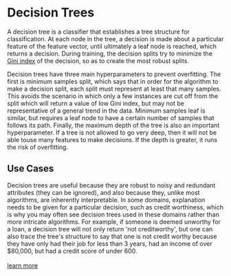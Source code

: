 # Decision Trees

A decision tree is a classifier that establishes a tree structure for classification. At each node in the tree, a decision is made about a particular feature of the feature vector, until ultimately a leaf node is reached, which returns a decision. During training, the decision splits try to minimize the [Gini index](https://en.wikipedia.org/wiki/Gini_coefficient) of the decision, so as to create the most robust splits.

Decision trees have three main hyperparameters to prevent overfitting. The first
is minimum samples split, which says that in order for the algorithm to make a
decision split, each split must represent at least that many samples. This
avoids the scenario in which only a few instances are cut off from the split
which will return a value of low Gini index, but may not be representative of a
general trend in the data. Minimum samples leaf is similar, but requires a leaf
node to have a certain number of samples that follows its path. Finally, the
maximum depth of the tree is also an important hyperparameter. If a tree is not
allowed to go very deep, then it will not be able touse many features to make
decisions. If the depth is greater, it runs the risk of overfitting.

## Use Cases

Decision trees are useful because they are robust to noisy and redundant attributes (they can be ignored), and also because they, unlike most algorithms, are inherently interpretable. In some domains, explanation needs to be given for a particular decision, such as credit worthiness, which is why you may often see decision trees used in these domains rather than more intricate algorithms. For example, if someone is deemed unworthy for a loan, a decision tree will not only return 'not creditworthy', but one can also trace the tree's structure to say that one is not credit worthy because they have only had their job for less than 3 years, had an income of over $80,000, but had a credit score of under 600.
\
\
[learn more](https://en.wikipedia.org/wiki/Decision_tree)